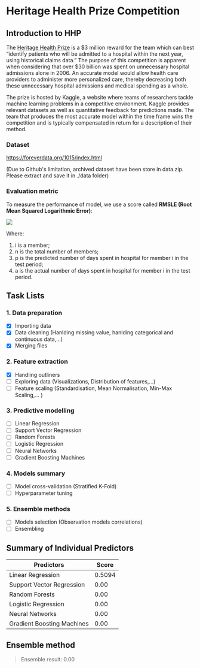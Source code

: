 # Heritage Health Prize Competition

## Introduction to HHP

The [Heritage Health Prize](https://www.kaggle.com/c/hhp) is a $3 million reward for the team which can best
“identify patients who will be admitted to a hospital within the next year, using
historical claims data.” The purpose of this competition is apparent when
considering that over $30 billion was spent on unnecessary hospital admissions
alone in 2006. An accurate model would allow health care providers to administer
more personalized care, thereby decreasing both these unnecessary hospital
admissions and medical spending as a whole.

The prize is hosted by Kaggle, a website where teams of researchers tackle
machine learning problems in a competitive environment. Kaggle provides relevant
datasets as well as quantitative feedback for predictions made. The team
that produces the most accurate model within the time frame wins the competition
and is typically compensated in return for a description of their method.

### Dataset
https://foreverdata.org/1015/index.html

(Due to Github's limitation, archived dataset have been store in data.zip. Please extract and save it in ./data folder)

### Evaluation metric

To measure the performance of model, we use a score called <b>RMSLE (Root Mean Squared Logarithmic Error)</b>:

<img src="https://github.com/truongkhanhduy95/Heritage-Health-Prize/blob/master/img/eval.PNG"/>

Where:

1. i is a member;
2. n is the total number of members;
3. p is the predicted number of days spent in hospital for member i in the test period;
4. a is the actual number of days spent in hospital for member i in the test period.

## Task Lists

### 1. Data preparation
- [x] Importing data
- [x] Data cleaning (Hanlding missing value, hanlding categorical and continuous data,...)
- [x] Merging files
### 2. Feature extraction
- [x] Handling outliners
- [ ] Exploring data (Visualizations, Distribution of features,...)
- [ ] Feature scaling (Standardisation, Mean Normalisation, Min-Max Scaling,... )
### 3. Predictive modelling
- [ ] Linear Regression
- [ ] Support Vector Regression
- [ ] Random Forests
- [ ] Logistic Regression
- [ ] Neural Networks
- [ ] Gradient Boosting Machines
### 4. Models summary
- [ ] Model cross-validation (Stratified K-Fold)
- [ ] Hyperparameter tuning
### 5. Ensemble methods
- [ ] Models selection (Observation models correlations)
- [ ] Ensembling

## Summary of Individual Predictors

Predictors | Score
------------ | -------------
Linear Regression | 0.5094
Support Vector Regression | 0.00
Random Forests | 0.00
Logistic Regression | 0.00
Neural Networks | 0.00
Gradient Boosting Machines | 0.00

## Ensemble method
> Ensemble result: 0.00

